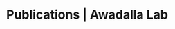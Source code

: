 ---
title: Publications | Awadalla Lab
permalink: /publications/
published: false
isPublic_b: true

publicationType_txt: journal
title_txt: "Whole-exome sequencing reveals a rapid change in the frequency of rare functional variants in a founding population of humans."
pmid_tl: 24086152
publishDate_tdt: "2013-01-01T07:23:33.000Z"
journalTitle_txt: "PLoS genetics"
volume_tl: 9
issue_tl: 9
doi_txt: "10.1371/journal.pgen.1003815"
authors_list: 
  - author_txt: "Casals F"
  - author_txt: "Hodgkinson A"
  - author_txt: "Hussin J"
  - author_txt: "Idaghdour Y"
  - author_txt: "Bruat V"
  - author_txt: "de Maillard T"
  - author_txt: "Grenier JC"
  - author_txt: "Gbeha E"
  - author_txt: "Hamdan FF"
  - author_txt: "Girard S"
  - author_txt: "Spinella JF"
  - author_txt: "Larivière M"
  - author_txt: "Saillour V"
  - author_txt: "Healy J"
  - author_txt: "Fernández I"
  - author_txt: "Sinnett D"
  - author_txt: "Michaud JL"
  - author_txt: "Rouleau GA"
  - author_txt: "Haddad E"
  - author_txt: "Le Deist F"
  - author_txt: "Awadalla P"
---